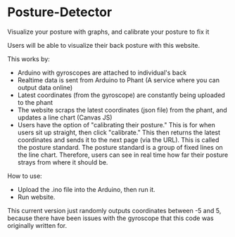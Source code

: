 # Posture-Detector
Visualize your posture with graphs, and calibrate your posture to fix it

Users will be able to visualize their back posture with this website.

This works by:

- Arduino with gyroscopes are attached to individual's back
- Realtime data is sent from Arduino to Phant (A service where you can output data online)
- Latest coordinates (from the gyroscope) are constantly being uploaded to the phant
- The website scraps the latest coordinates (json file) from the phant, and updates a line chart (Canvas JS)
- Users have the option of "calibrating their posture." This is for when users sit up straight, then click "calibrate."
  This then returns the latest coordinates and sends it to the next page (via the URL). This is called the posture standard.
  The posture standard is a group of fixed lines on the line chart. Therefore, users can see in real time how far their 
  posture strays from where it should be.
  
 How to use:
 
- Upload the .ino file into the Arduino, then run it. 
- Run website.


This current version just randomly outputs coordinates between -5 and 5, because there have been issues with the gyroscope that this code was originally written for. 
